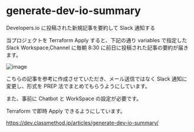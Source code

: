# generate-dev-io-summary
Developers.io に投稿された新規記事を要約して Slack 通知する

当プロジェクトを Terraform Apply すると、下記の通り variables で指定した Slack Workspace,Channel に毎朝 8:30 に前日に投稿された記事の要約が届きます。

![image](https://github.com/user-attachments/assets/c2796e72-6222-475c-aa56-c86c16b35b3c)

こちらの記事を参考に作成させていただき、メール送信ではなく Slack 通知に変更し、形式を PREP 法でまとめてもらうようにしています。

また、事前に Chatbot と WorkSpace の設定が必要です。

Terraform で即時 Apply できるようにしています。

https://dev.classmethod.jp/articles/generate-dev-io-summary/
